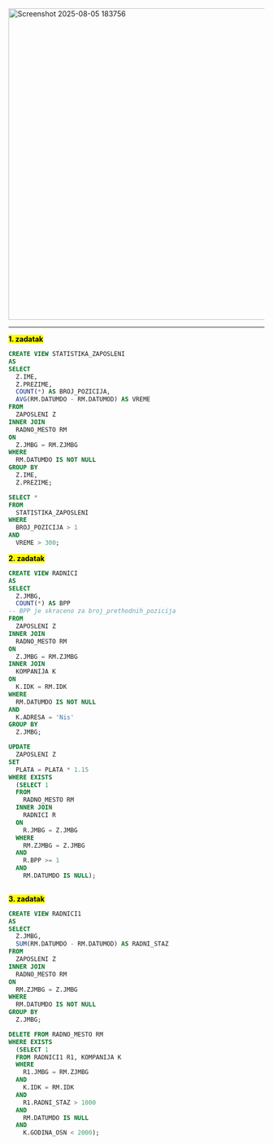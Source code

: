 <img width="683" height="612" alt="Screenshot 2025-08-05 183756" src="https://github.com/user-attachments/assets/28758206-eee0-43f7-91c1-262208b3e0d1" />

---

**<mark>1. zadatak</mark>**

```sql
CREATE VIEW STATISTIKA_ZAPOSLENI
AS
SELECT
  Z.IME,
  Z.PREZIME,
  COUNT(*) AS BROJ_POZICIJA,
  AVG(RM.DATUMDO - RM.DATUMOD) AS VREME
FROM
  ZAPOSLENI Z
INNER JOIN
  RADNO_MESTO RM
ON
  Z.JMBG = RM.ZJMBG
WHERE
  RM.DATUMDO IS NOT NULL
GROUP BY
  Z.IME,
  Z.PREZIME;

SELECT *
FROM
  STATISTIKA_ZAPOSLENI
WHERE
  BROJ_POZICIJA > 1
AND
  VREME > 300;
```

**<mark>2. zadatak</mark>**

```sql
CREATE VIEW RADNICI
AS
SELECT
  Z.JMBG,
  COUNT(*) AS BPP
-- BPP je skraceno za broj_prethodnih_pozicija
FROM
  ZAPOSLENI Z
INNER JOIN
  RADNO_MESTO RM
ON
  Z.JMBG = RM.ZJMBG
INNER JOIN
  KOMPANIJA K
ON
  K.IDK = RM.IDK
WHERE
  RM.DATUMDO IS NOT NULL
AND
  K.ADRESA = 'Nis'
GROUP BY
  Z.JMBG;

UPDATE
  ZAPOSLENI Z
SET
  PLATA = PLATA * 1.15
WHERE EXISTS
  (SELECT 1
  FROM
    RADNO_MESTO RM
  INNER JOIN
    RADNICI R
  ON
    R.JMBG = Z.JMBG
  WHERE
    RM.ZJMBG = Z.JMBG
  AND
    R.BPP >= 1
  AND
    RM.DATUMDO IS NULL); 
      
```

**<mark>3. zadatak</mark>**

```sql
CREATE VIEW RADNICI1
AS
SELECT
  Z.JMBG,
  SUM(RM.DATUMDO - RM.DATUMOD) AS RADNI_STAZ
FROM
  ZAPOSLENI Z
INNER JOIN
  RADNO_MESTO RM
ON
  RM.ZJMBG = Z.JMBG
WHERE
  RM.DATUMDO IS NOT NULL
GROUP BY
  Z.JMBG;

DELETE FROM RADNO_MESTO RM
WHERE EXISTS
  (SELECT 1
  FROM RADNICI1 R1, KOMPANIJA K
  WHERE
    R1.JMBG = RM.ZJMBG
  AND
    K.IDK = RM.IDK
  AND
    R1.RADNI_STAZ > 1000
  AND
    RM.DATUMDO IS NULL
  AND
    K.GODINA_OSN < 2000);
```




